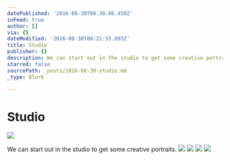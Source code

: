 ```yaml
---
datePublished: '2016-08-30T00:38:06.450Z'
inFeed: true
author: []
via: {}
dateModified: '2016-08-30T00:21:55.893Z'
title: Studio
publisher: {}
description: We can start out in the studio to get some creative portraits.
starred: false
sourcePath: _posts/2016-08-30-studio.md
_type: Blurb

---
```

# Studio
![](https://the-grid-user-content.s3-us-west-2.amazonaws.com/65afd032-4ffe-44b0-90a8-162a1f997e88.jpg)

We can start out in the studio to get some creative portraits.
![](https://the-grid-user-content.s3-us-west-2.amazonaws.com/e7a5f27a-4402-4323-a166-301bbad4d750.jpg)
![](https://the-grid-user-content.s3-us-west-2.amazonaws.com/7002f2be-d1c5-45c8-90c8-0bb3dc1939e7.jpg)
![](https://the-grid-user-content.s3-us-west-2.amazonaws.com/b61257b8-ecce-4ac8-a931-e83959414ffe.jpg)
![](https://the-grid-user-content.s3-us-west-2.amazonaws.com/6c381eb0-0af7-49cb-8097-f01121337b56.jpg)